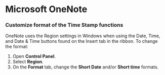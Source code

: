 # Microsoft OneNote

### Customize format of the Time Stamp functions
OneNote uses the Region settings in Windows when using the Date, Time, and Date & Time buttons found on the Insert tab in the ribbon. To change the format:
1. Open **Control Panel**.
2. Select **Region**.
3. On the **Format** tab, change the **Short Date** and/or **Short time** formats.